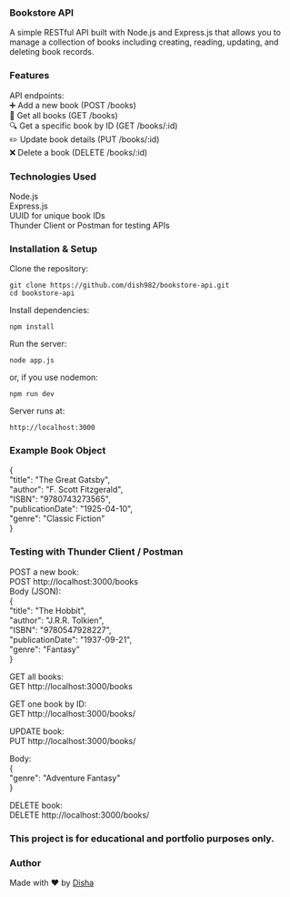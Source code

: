 ### Bookstore API
A simple RESTful API built with Node.js and Express.js that allows you to manage a collection of books including creating, reading, updating, and deleting book records.

### Features
API endpoints:<br>
➕ Add a new book (POST /books)<br>
📖 Get all books (GET /books)<br>
🔍 Get a specific book by ID (GET /books/:id)<br>
✏️ Update book details (PUT /books/:id)<br>
❌ Delete a book (DELETE /books/:id)<br>

### Technologies Used
Node.js<br>
Express.js<br>
UUID for unique book IDs<br>
Thunder Client or Postman for testing APIs<br>

### Installation & Setup

Clone the repository:
```
git clone https://github.com/dish982/bookstore-api.git
cd bookstore-api
```

Install dependencies:
```
npm install
```

Run the server:
```
node app.js
```

or, if you use nodemon:
```
npm run dev
```

Server runs at:
```
http://localhost:3000
```

### Example Book Object
{<br>
"title": "The Great Gatsby",<br>
"author": "F. Scott Fitzgerald",<br>
"ISBN": "9780743273565",<br>
"publicationDate": "1925-04-10",<br>
"genre": "Classic Fiction"<br>
}

### Testing with Thunder Client / Postman

POST a new book:<br>
POST http://localhost:3000/books<br>
Body (JSON):<br>
{<br>
"title": "The Hobbit",<br>
"author": "J.R.R. Tolkien",<br>
"ISBN": "9780547928227",<br>
"publicationDate": "1937-09-21",<br>
"genre": "Fantasy"<br>
}<br>

GET all books:<br>
GET http://localhost:3000/books<br>

GET one book by ID:<br>
GET http://localhost:3000/books/<book-id><br>

UPDATE book:<br>
PUT http://localhost:3000/books/<book-id><br>

Body:<br>
{<br>
  "genre": "Adventure Fantasy"<br>
}<br>

DELETE book:<br>
DELETE http://localhost:3000/books/<book-id><br>

### This project is for educational and portfolio purposes only.

### Author
Made with ❤️ by [Disha](github.com/dish982)<br>



